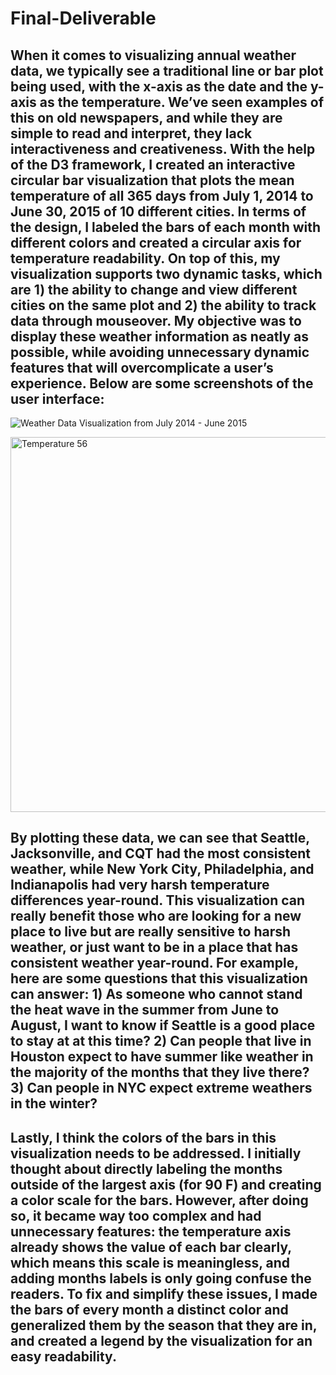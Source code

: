 # Final-Deliverable


## When it comes to visualizing annual weather data, we typically see a traditional line or bar plot being used, with the x-axis as the date and the y-axis as the temperature. We’ve seen examples of this on old newspapers, and while they are simple to read and interpret, they lack interactiveness and creativeness. With the help of the D3 framework, I created an interactive circular bar visualization that plots the mean temperature of all 365 days from July 1, 2014 to June 30, 2015 of 10 different cities. In terms of the design, I labeled the bars of each month with different colors and created a circular axis for temperature readability. On top of this, my visualization supports two dynamic tasks, which are 1) the ability to change and view different cities on the same plot and 2) the ability to track data through mouseover. My objective was to display these weather information as neatly as possible, while avoiding unnecessary dynamic features that will overcomplicate a user’s experience. Below are some screenshots of the user interface:

![Weather Data Visualization from July 2014 - June 2015](https://user-images.githubusercontent.com/102645083/224612841-567eca02-b3a7-4a6e-b059-8c13b174b5c4.png)

<img width="600" alt="Temperature 56" src="https://user-images.githubusercontent.com/102645083/224612847-cfc78e58-6852-4b37-a441-9f7c0c81cc8c.png">



## By plotting these data, we can see that Seattle, Jacksonville, and CQT had the most consistent weather, while New York City, Philadelphia, and Indianapolis had very harsh temperature differences year-round. This visualization can really benefit those who are looking for a new place to live but are really sensitive to harsh weather, or just want to be in a place that has consistent weather year-round. For example, here are some questions that this visualization can answer: 1) As someone who cannot stand the heat wave in the summer from June to  August, I want to know if Seattle is a good place to stay at at this time? 2) Can people that live in Houston expect to have summer like weather in the majority of the months that they live there? 3) Can people in NYC expect extreme weathers in the winter?


## Lastly, I think the colors of the bars in this visualization needs to be addressed. I initially thought about directly labeling the months outside of the largest axis (for 90 F) and creating a color scale for the bars. However, after doing so, it became way too complex and had unnecessary features: the temperature axis already shows the value of each bar clearly, which means this scale is meaningless, and adding months labels is only going confuse the readers. To fix and simplify these issues, I made the bars of every month a distinct color and generalized them by the season that they are in, and created a legend by the visualization for an easy readability. 



